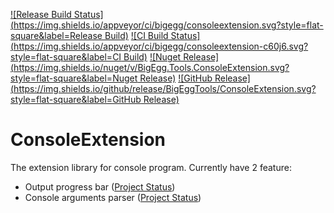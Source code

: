 [![Release Build Status](https://img.shields.io/appveyor/ci/bigegg/consoleextension.svg?style=flat-square&label=Release Build)](https://ci.appveyor.com/project/BigEgg/consoleextension)
[![CI Build Status](https://img.shields.io/appveyor/ci/bigegg/consoleextension-c60j6.svg?style=flat-square&label=CI Build)](https://ci.appveyor.com/project/BigEgg/consoleextension-c60j6)
[![Nuget Release](https://img.shields.io/nuget/v/BigEgg.Tools.ConsoleExtension.svg?style=flat-square&label=Nuget Release)](https://www.nuget.org/packages/BigEgg.Tools.ConsoleExtension/)
[![GitHub Release](https://img.shields.io/github/release/BigEggTools/ConsoleExtension.svg?style=flat-square&label=GitHub Release)](https://github.com/BigEggTools/ConsoleExtension/releases)

# ConsoleExtension
The extension library for console program.
Currently have 2 feature:
* Output progress bar ([Project Status](https://github.com/BigEggTools/ConsoleExtension/projects/2))
* Console arguments parser ([Project Status](https://github.com/BigEggTools/ConsoleExtension/projects/1))
